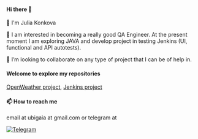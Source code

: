 #### Hi there 👋

👋 I'm Julia Konkova

👀 I am interested in becoming a really good QA Engineer. At the present moment I am exploring JAVA and develop project in testing Jenkins (UI, functional and API autotests).

💞️ I’m looking to collaborate on any type of project that I can be of help in.

#### Welcome to explore my repositories
[OpenWeather project](https://github.com/Yulia-Haia/OpenWeatherJava_05),
[Jenkins project](https://github.com/Yulia-Haia/JenkinsQa_2023)

#### 📫 How to reach me 
email at ubigaia at gmail.com 
or telegram at

[![Telegram](https://img.shields.io/badge/Telegram-blue?style=for-the-badge&logo=telegram&logoColor=white)](https://t.me/ubigaia)

<!--
**Yulia-Haia/Yulia-Haia** is a ✨ _special_ ✨ repository because its `README.md` (this file) appears on your GitHub profile.

Here are some ideas to get you started:

- 🔭 I’m currently working on ...
- 🌱 I’m currently learning ...
- 👯 I’m looking to collaborate on ...
- 🤔 I’m looking for help with ...
- 💬 Ask me about ...
- 📫 How to reach me: ...
- 😄 Pronouns: ...
- ⚡ Fun fact: ...
-->
